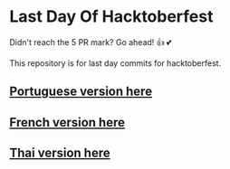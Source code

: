 # Last Day Of Hacktoberfest

Didn't reach the 5 PR mark? Go ahead! :+1: :two_hearts:

This repository is for last day commits for hacktoberfest.

## [Portuguese version here](./README.PT.md)
## [French version here](./README.FR.md)
## [Thai version here](./README.TH.md)
